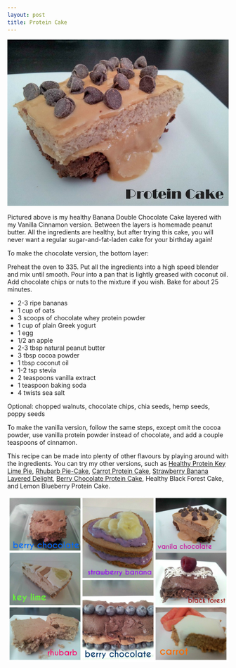 ```yaml
---
layout: post
title: Protein Cake
---
```


![Protein Cake](/images/protein_cake.jpg)

Pictured above is my healthy Banana Double Chocolate Cake layered with my Vanilla Cinnamon version. Between the layers is homemade peanut butter. All the ingredients are healthy, but after trying this cake, you will never want a regular sugar-and-fat-laden cake for your birthday again! 
  
To make the chocolate version, the bottom layer: 

Preheat the oven to 335. Put all the ingredients into a high speed blender and mix until smooth. Pour into a pan that is lightly greased with coconut oil. Add chocolate chips or nuts to the mixture if you wish. Bake for about 25 minutes. 

- 2-3 ripe bananas
- 1 cup of oats
- 3 scoops of chocolate whey protein powder
- 1 cup of plain Greek yogurt
- 1 egg 
- 1/2 an apple 
- 2-3 tbsp natural peanut butter
- 3 tbsp cocoa powder 
- 1 tbsp coconut oil
- 1-2 tsp stevia 
- 2 teaspoons vanilla extract
- 1 teaspoon baking soda
- 4 twists sea salt

Optional: chopped walnuts, chocolate chips, chia seeds, hemp seeds, poppy seeds   

To make the vanilla version, follow the same steps, except omit the cocoa powder, use vanilla protein powder instead of chocolate, and add a couple teaspoons of cinnamon. 

This recipe can be made into plenty of other flavours by playing around with the ingredients. You can try my other versions, such as [Healthy Protein Key Lime Pie](http://teri-lynn.ca/2014/08/01/healthy-protein-key-lime-pie/), [Rhubarb Pie-Cake](http://teri-lynn.ca/2014/06/23/rhubarb-pie-cake/), [Carrot Protein Cake](http://teri-lynn.ca/2014/05/18/carrot-protein-cake/), [Strawberry Banana Layered Delight](http://teri-lynn.ca/2014/04/22/strawberry-banana-layered-delight/), [Berry Chocolate Protein Cake](http://teri-lynn.ca/2014/08/11/berry-chocolate-protein-cake/), Healthy Black Forest Cake, and Lemon Blueberry Protein Cake. 


![Protein Cake](/images/protein_cake_collage1.jpg)



  
